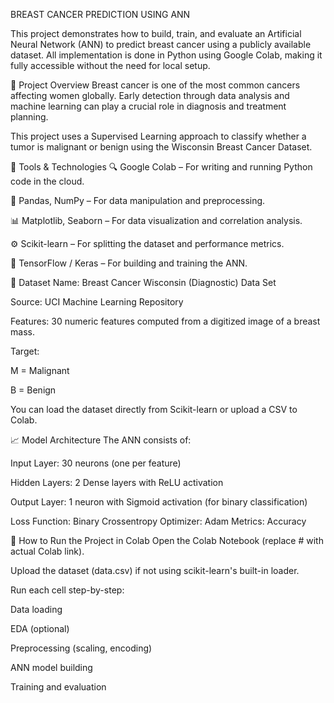 BREAST CANCER PREDICTION USING ANN 


 
This project demonstrates how to build, train, and evaluate an Artificial Neural Network (ANN) to predict breast cancer using a publicly available dataset. All implementation is done in Python using Google Colab, making it fully accessible without the need for local setup.

📌 Project Overview
Breast cancer is one of the most common cancers affecting women globally. Early detection through data analysis and machine learning can play a crucial role in diagnosis and treatment planning.

This project uses a Supervised Learning approach to classify whether a tumor is malignant or benign using the Wisconsin Breast Cancer Dataset.

🔧 Tools & Technologies
🔍 Google Colab – For writing and running Python code in the cloud.

🧪 Pandas, NumPy – For data manipulation and preprocessing.

📊 Matplotlib, Seaborn – For data visualization and correlation analysis.

⚙️ Scikit-learn – For splitting the dataset and performance metrics.

🧠 TensorFlow / Keras – For building and training the ANN.

📁 Dataset
Name: Breast Cancer Wisconsin (Diagnostic) Data Set

Source: UCI Machine Learning Repository

Features: 30 numeric features computed from a digitized image of a breast mass.

Target:

M = Malignant

B = Benign

You can load the dataset directly from Scikit-learn or upload a CSV to Colab.

📈 Model Architecture
The ANN consists of:

Input Layer: 30 neurons (one per feature)

Hidden Layers: 2 Dense layers with ReLU activation

Output Layer: 1 neuron with Sigmoid activation (for binary classification)

Loss Function: Binary Crossentropy
Optimizer: Adam
Metrics: Accuracy

🚀 How to Run the Project in Colab
Open the Colab Notebook (replace # with actual Colab link).

Upload the dataset (data.csv) if not using scikit-learn's built-in loader.

Run each cell step-by-step:

Data loading

EDA (optional)

Preprocessing (scaling, encoding)

ANN model building

Training and evaluation

